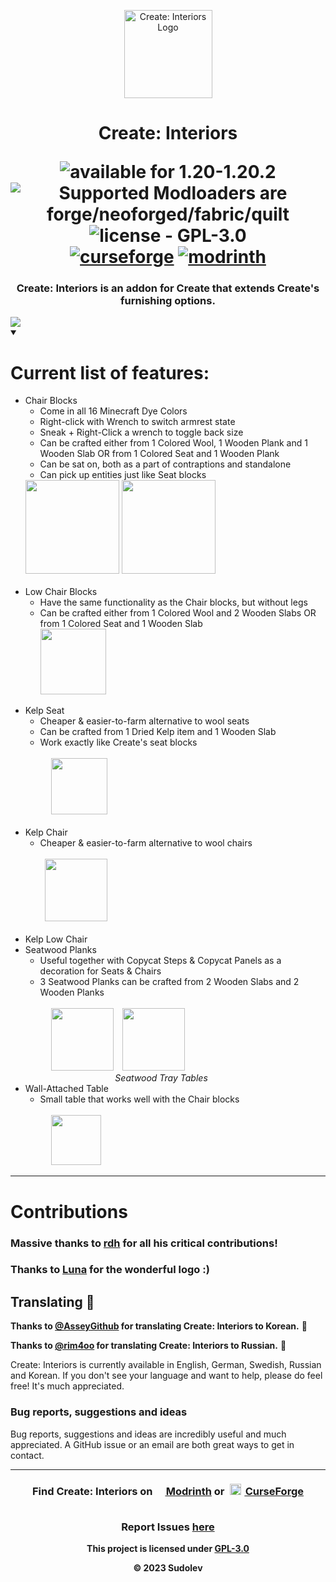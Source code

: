 <p align="center"><img src="https://github.com/aesefficio/CreateInteriorsMod/assets/61996958/5c48bf0d-f0de-43b3-a3b6-4bdf15e3409c" alt="Create: Interiors Logo" width="141">
<h1 align="center">Create: Interiors
</p>

<div align="center">
   <img src="https://img.shields.io/badge/available%20for-1.18.2‒1.20.1-992333" alt="available for 1.20-1.20.2">
   <img src="https://img.shields.io/badge/modloaders-Forge%20%26%20NeoForged%20%7C%20Fabric%20%26%20Quilt-992333" alt="Supported Modloaders are forge/neoforged/fabric/quilt">
   <img src="https://img.shields.io/badge/license-GPL‒3.0-992333" alt="license - GPL-3.0">
   <br>
   <a href="https://curseforge.com/minecraft/mc-mods/interiors"><img src="https://cf.way2muchnoise.eu/906239.svg" alt="curseforge"></a>
   <a href="https://modrinth.com/mod/interiors"><img src="https://img.shields.io/modrinth/dt/r4Knci2k?logo=modrinth&label=&suffix= &style=flat&color=242629&labelColor=5ca424&logoColor=1c1c1c" alt="modrinth"></a>
   <!--<img src="https://wakatime.com/badge/user/d3e71387-5f47-4f39-81e8-9b14b9457c4b/project/b9a80971-7eb4-4059-b3d4-9a2d202a06bb.svg" alt="wakatime">-->
</div></h1>
<div align="center">
<h3>Create: Interiors is an addon for Create that extends Create's furnishing options.<br></h3>
   </div>
<img src="https://github.com/alexandsr/ExtendedSeatingMod/assets/61996958/05a2803a-806a-41d6-9fef-6b8730012ea8">

<details open>
<summary><h1>Current list of features:</h1></summary>
<ul>


   <li>Chair Blocks
      <ul>
         <li>Come in all 16 Minecraft Dye Colors</li>
		<li>Right-click with Wrench to switch armrest state</li>
         <li>Sneak + Right-Click a wrench to toggle back size</li>
         <li>Can be crafted either from 1 Colored Wool, 1 Wooden Plank and 1 Wooden Slab OR from 1 Colored Seat and 1 Wooden Plank</li>
         <li>Can be sat on, both as a part of contraptions and standalone</li>
         <li>Can pick up entities just like Seat blocks</li>
      </ul>
      <img src="https://github.com/alexandsr/ExtendedSeatingMod/assets/61996958/5df96470-97e6-4d3e-bd5c-ea18b20f902d" width="150">
      <img src="https://github.com/alexandsr/ExtendedSeatingMod/assets/61996958/14ce4207-df3e-4ad7-970f-4c9135a2ed08" width="150"><br><br>
   </li>
      <li>Low Chair Blocks
      <ul>
         <li>Have the same functionality as the Chair blocks, but without legs</li>
         <li>Can be crafted either from 1 Colored Wool and 2 Wooden Slabs OR from 1 Colored Seat and 1 Wooden Slab</li>
         <img src="https://github.com/sudolev/CreateInteriorsMod/assets/61996958/bebf4021-b9e4-4cac-813d-f365b46dd276" width="105"><br><br>
      </ul>
   </li>
  <li>Kelp Seat
  <ul>
      <li>Cheaper & easier-to-farm alternative to wool seats</li>
      <li>Can be crafted from 1 Dried Kelp item and 1 Wooden Slab</li>
      <li>Work exactly like Create's seat blocks</li>
   </ul><br>
   ⠀⠀⠀⠀<img src="https://github.com/alexandsr/ExtendedSeatingMod/assets/61996958/7c00abef-12eb-4fe5-a304-03dc4f2629d9" width="90"><br><br>
   <li>Kelp Chair
     <ul>
      <li>Cheaper & easier-to-farm alternative to wool chairs</li>
   </ul><br>
   ⠀⠀⠀<img src="https://github.com/alexandsr/ExtendedSeatingMod/assets/61996958/53210a6f-6343-41b9-944b-f9addc3937ce" width="100"><br><br>
   </li>
   <li>Kelp Low Chair</li>

  </li>
   <li>Seatwood Planks
     <ul>
      <li>Useful together with Copycat Steps & Copycat Panels as a decoration for Seats & Chairs</li>
      <li>3 Seatwood Planks can be crafted from 2 Wooden Slabs and 2 Wooden Planks</li>
   </ul><br>
   ⠀⠀⠀⠀<img src="https://github.com/alexandsr/ExtendedSeatingMod/assets/61996958/a32ccba2-8e76-4e02-80b2-32213e0adca2" height=100>⠀
      <img src="https://github.com/alexandsr/ExtendedSeatingMod/assets/61996958/cb8bbd71-91e9-484a-9c68-c6a7190fb681" height=100><br>
      ⠀⠀⠀⠀⠀⠀⠀⠀⠀⠀⠀⠀⠀⠀<i>Seatwood Tray Tables</i>
   </li>
   <li>Wall-Attached Table
     <ul>
      <li>Small table that works well with the Chair blocks</li>
   </ul><br>
   ⠀⠀⠀⠀<img src="https://i.ibb.co/Pz7qYx2/seatwood.png" height=80>⠀
   </li>


</ul> 
</details>

---

# Contributions

### Massive thanks to [rdh](https://github.com/rhysdh540) for all his critical contributions!

### Thanks to [Luna](https://github.com/LopyLuna) for the wonderful logo :)

## Translating 🥳

**Thanks to [@AsseyGithub](https://github.com/AsseyGithub) for translating Create: Interiors to Korean.** 🎉

**Thanks to [@rim4oo](https://github.com/rim4oo) for translating Create: Interiors to Russian.** 🎉

Create: Interiors is currently available in English, German, Swedish, Russian and Korean. If you don't see your language and want to help, please do feel free! It's much appreciated.

### Bug reports, suggestions and ideas

Bug reports, suggestions and ideas are incredibly useful and much appreciated. A GitHub issue or an email are both great ways to get in contact.

---


<div align="center">
   
   <h3>Find Create: Interiors on <a href="https://modrinth.com/mod/interiors"><span style="margin-top:6px"><img src="https://raw.githubusercontent.com/alexandsr/BellsAndWhistlesMod/main/.assets/modrinth.webp" width="16"></span> Modrinth</a> or <a href="https://legacy.curseforge.com/minecraft/mc-mods/interiors"><span style="padding:5px"><img src="https://raw.githubusercontent.com/alexandsr/BellsAndWhistlesMod/9f44e0cb812b00da5d1c60eb691efb9f69761cb3/.assets/curseforge.svg" width="18"></span> CurseForge</a>
<br><br>
   
Report Issues <a href="https://github.com/sudolev/CreateInteriorsMod/issues">here</a></h3>

<b>This project is licensed under <a href="https://www.gnu.org/licenses/gpl-3.0.en.html#license-text" target="_blank">GPL-3.0</a>

© 2023 Sudolev</b>
</div>
